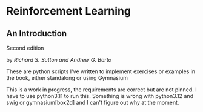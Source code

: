 # Reinforcement Learning 

## An Introduction

Second edition

by *Richard S. Sutton and Andrew G. Barto*

These are python scripts I've written to implement exercises or examples in the
book, either standalong or using Gymnasium

This is a work in progress, the requirements are correct but are not pinned. I have to use
python3.11 to run this. Something is wrong with python3.12 and swig or 
gymnasium[box2d] and I can't figure out why at the moment.



